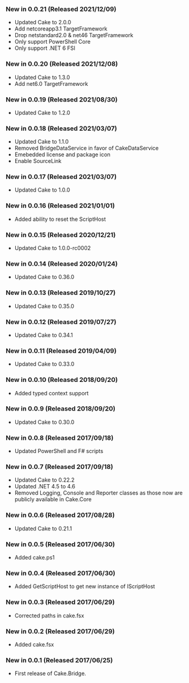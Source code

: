 ### New in 0.0.21 (Released 2021/12/09)

* Updated Cake to 2.0.0
* Add netcoreapp3.1 TargetFramework
* Drop netstandard2.0 & net46 TargetFramework
* Only support PowerShell Core
* Only support .NET 6 FSI

### New in 0.0.20 (Released 2021/12/08)

* Updated Cake to 1.3.0
* Add net6.0 TargetFramework

### New in 0.0.19 (Released 2021/08/30)

* Updated Cake to 1.2.0

### New in 0.0.18 (Released 2021/03/07)

* Updated Cake to 1.1.0
* Removed BridgeDataService in favor of CakeDataService
* Emebedded license and package icon
* Enable SourceLink

### New in 0.0.17 (Released 2021/03/07)

* Updated Cake to 1.0.0

### New in 0.0.16 (Released 2021/01/01)

* Added ability to reset the ScriptHost

### New in 0.0.15 (Released 2020/12/21)

* Updated Cake to 1.0.0-rc0002

### New in 0.0.14 (Released 2020/01/24)

* Updated Cake to 0.36.0

### New in 0.0.13 (Released 2019/10/27)

* Updated Cake to 0.35.0

### New in 0.0.12 (Released 2019/07/27)

* Updated Cake to 0.34.1

### New in 0.0.11 (Released 2019/04/09)

* Updated Cake to 0.33.0

### New in 0.0.10 (Released 2018/09/20)

* Added typed context support

### New in 0.0.9 (Released 2018/09/20)

* Updated Cake to 0.30.0

### New in 0.0.8 (Released 2017/09/18)

* Updated PowerShell and F# scripts

### New in 0.0.7 (Released 2017/09/18)

* Updated Cake to 0.22.2
* Updated .NET 4.5 to 4.6
* Removed Logging, Console and Reporter classes as those now are publicly available in Cake.Core

### New in 0.0.6 (Released 2017/08/28)
* Updated Cake to 0.21.1

### New in 0.0.5 (Released 2017/06/30)
* Added cake.ps1

### New in 0.0.4 (Released 2017/06/30)
* Added GetScriptHost to get new instance of IScriptHost

### New in 0.0.3 (Released 2017/06/29)
* Corrected paths in cake.fsx

### New in 0.0.2 (Released 2017/06/29)
* Added cake.fsx

### New in 0.0.1 (Released 2017/06/25)
* First release of Cake.Bridge.
